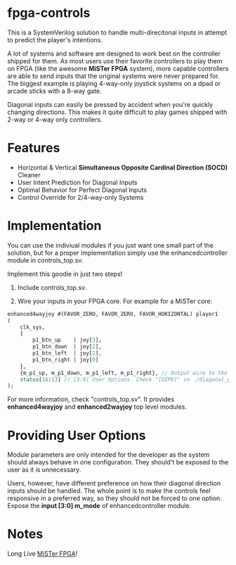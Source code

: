 # **fpga-controls** #

This is a SystemVerilog solution to handle multi-direcitonal inputs in attempt to predict the player's intentions.

A lot of systems and software are designed to work best on the controller shipped for them. As most users use their favorite controllers to play them on FPGA (like the awesome **MiSTer FPGA** system), more capable controllers are able to send inputs that the original systems were never prepared for. The biggest example is playing 4-way-only joystick systems on a dpad or arcade sticks with a 8-way gate.

Diagonal inputs can easily be pressed by accident when you're quickly changing directions. This makes it quite difficult to play games shipped with 2-way or 4-way only controllers.

**Features**
=============
- Horizontal & Vertical **Simultaneous Opposite Cardinal Direction (SOCD)** Cleaner
- User Intent Prediction for Diagonal Inputs
- Optimal Behavior for Perfect Diagonal Inputs
- Control Override for 2/4-way-only Systems

**Implementation**
=============
You can use the indiviual modules if you just want one small part of the solution, but for a proper implementation simply use the enhancedcontroller module in controls_top.sv.

Implement this goodie in just two steps!

1. Include controls_top.sv.

2. Wire your inputs in your FPGA core. For example for a MiSTer core:
```systemverilog
enhanced4wayjoy #(FAVOR_ZERO, FAVOR_ZERO, FAVOR_HORIZONTAL) player1
(
	clk_sys,
	{
		p1_btn_up    | joy[3],
		p1_btn_down  | joy[2],
		p1_btn_left  | joy[1],
		p1_btn_right | joy[0]
	},
	{m_p1_up, m_p1_down, m_p1_left, m_p1_right}, // Output wire to the core
	status[16:13] // [3:0] User Options. Check "[UIPD]" in ./diagonal_prediction.sv.
);
```

For more information, check "controls_top.sv". It provides **enhanced4wayjoy** and **enhanced2wayjoy** top level modules.

**Providing User Options**
=============
Module parameters are only intended for the developer as the system should always behave in one configuration. They should't be exposed to the user as it is unnecessary.

Users, however, have different preference on how their diagonal direction inputs should be handled. The whole point is to make the controls feel responsive in a preferred way, so they should not be forced to one option. Expose the **input [3:0] m_mode** of enhancedcontroller module.

**Notes**
=============
Long Live [MiSTer FPGA](https://github.com/MiSTer-devel/Main_MiSTer/wiki)!
